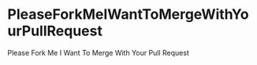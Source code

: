 # PleaseForkMeIWantToMergeWithYourPullRequest
Please Fork Me I Want To Merge With Your Pull Request
